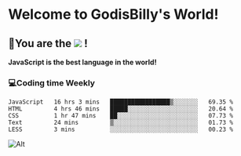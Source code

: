 # Welcome to GodisBilly's World!
## :partying_face:You are the  ![](https://visitor-badge.glitch.me/badge?page_id=Godisbilly.readme) !
**JavaScript is the best language in the world!**
### :computer:Coding time Weekly
  <!--START_SECTION:waka-->
```text
JavaScript   16 hrs 3 mins   █████████████████▒░░░░░░░   69.35 % 
HTML         4 hrs 46 mins   █████░░░░░░░░░░░░░░░░░░░░   20.64 % 
CSS          1 hr 47 mins    ██░░░░░░░░░░░░░░░░░░░░░░░   07.73 % 
Text         24 mins         ▒░░░░░░░░░░░░░░░░░░░░░░░░   01.73 % 
LESS         3 mins          ░░░░░░░░░░░░░░░░░░░░░░░░░   00.23 % 
```
<!--END_SECTION:waka-->
![Alt](https://repobeats.axiom.co/api/embed/eeff64f6cf3d966257bdb597911b88a4c137d508.svg "Repobeats analytics image")
